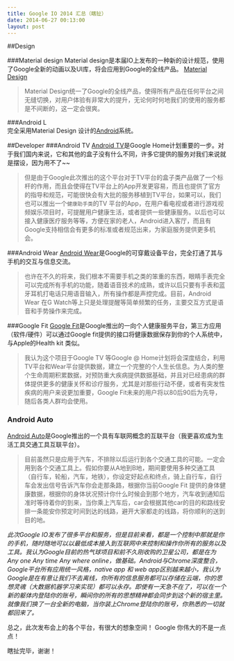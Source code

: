 ```yaml
---
title: Google IO 2014 汇总（瞎扯）
date: 2014-06-27 00:13:00
layout: post
---
```


##Design

###Material design
Material design是本届IO上发布的一种新的设计规范，使用了Google全新的动画以及UI库，将会应用到Google的全线产品。
[Material Design](http://developer.android.com/preview/material/index.html)

>Material Design统一了Google的全线产品，使得所有产品在任何平台之间无缝切换，对用户体验有非常大的提升，无论何时何地我们的使用的服务都是不间断的，这一定会很爽。

###Android L  
完全采用Material Design 设计的[Android](http://googledevelopers.blogspot.com/2014/06/this-is-material-design.html)系统。

##Developer
###Android TV
[Android TV](https://developer.android.com/tv/index.html)是Google Home计划重要的一步。对于我们国内来说，它和其他的盒子没有什么不同，许多它提供的服务对我们来说就是摆设，因为用不了~~

>但是由于Google此次推出的这个平台对于TV平台的盒子类产品做了一个标杆的作用，而且会使得在TV平台上的App开发更容易，而且也提供了官方的指导和规范，可能很快会有大批的服务移植到TV平台，如果可以，我们也可以推出一个`健康助手类`的TV 平台的App，在用户看电视或者进行游戏视频娱乐项目时，可提醒用户健康生活，或者提供一些健康服务。以后也可以接入健康医疗服务等等，方便在家的老人，Android进入客厅，而且有Google支持相信会有更多的标准或者规范出来，为家庭服务提供更多机会。

###Android Wear
[Android Wear](https://developer.android.com/wear/index.html)是Google的可穿戴设备平台，完全打通了其与手机的交互与信息交流。
>也许在不久的将来，我们根本不需要手机之类的笨重的东西，眼睛手表完全可以完成所有手机的功能，随着语音技术的成熟，或许以后只要有手表和蓝牙耳机打电话只用语音输入，所有操作都是声控完成。目前，Android Wear 在G Watch等上只是处理提醒等简单频繁的任务，主要交互方式是语音和手势操作来完成。

###Google Fit
[Google Fit](https://developers.google.com/fit)是Google推出的一向个人健康服务平台，第三方应用（软件/硬件）可以通过Google fit提供的接口将健康数据保存到你的个人系统中，与Apple的Health kit 类似。
>我认为这个项目于Google TV 等Google @ Home计划将会深度结合，利用TV平台和Wear平台提供数据，建立一个完整的个人生长信息。为人类的整个生命周期积累数据，对预防重大疾病提供数据基础，并且对已经患病的群体提供更多的健康关怀和诊疗服务，尤其是对那些行动不便，或者有突发性疾病的用户来说更加重要，Google Fit未来的用户将以80后90后为先导，随后各类人群均会使用。

### Android Auto
[Android Auto](https://developer.android.com/auto/index.html)是Google推出的一个具有车联网概念的互联平台（我更喜欢成为生活工具交通工具互联平台）。

>目前虽然只是应用于汽车，不排除以后运行到各个交通工具的可能。一定会用到各个交通工具上。假如你要从A地到B地，期间要使用多种交通工具（自行车，轮船，汽车，地铁），你设定好起点和终点，骑上自行车，自行车会发出信号告诉汽车你会走那条路，根据你当前Google Fit 提供的身体健康数据，根据你的身体状况预计你什么时候会到那个地方，汽车收到通知后准时等待着你的到来，当你乘上汽车后，car会根据其他car的目的和路线安排一条能安你预定时间到达的线路，避开大家都走的线路，将你顺利的送到目的地。

*此次Google IO发布了很多平台和服务，但是目前来看，都是一个控制中那就是你的手机，随时随地可以以最低成本接入到互联网中来控制和操作你所有的服务以及工具。我认为Google目前的热气球项目和前不久刚收购的卫星公司，都是在为Any one Any time Any where online，做基础。Android与Chrome深度整合，Google平台所有应用统一风格，native app 和 web app区别越来越小，我认为Google是在有意让我们不去离线，你所有的信息服务都可以存储在云端，你的思想灵魂（大数据机器学习来实现）都可以永存。即使有一天急不在了，可以在一个新的躯体内登陆你的账号，瞬间你的所有的思想精神都会同步到这个新的宿主里。就像我们换了一台全新的电脑，当你装上Chrome登陆你的账号，你熟悉的一切就都回来了。*

总之，此次发布会上的各个平台，有很大的想象空间！
Google 你伟大的不是一点点！

瞎扯完毕，谢谢！